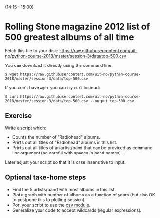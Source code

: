 (14:15 - 15:00)


# Rolling Stone magazine 2012 list of 500 greatest albums of all time

Fetch this file to your disk:
https://raw.githubusercontent.com/uit-no/python-course-2018/master/session-3/data/top-500.csv

You can download it directly using the command line:

```shell
$ wget https://raw.githubusercontent.com/uit-no/python-course-2018/master/session-3/data/top-500.csv
```

If you don't have `wget` you can try `curl` instead:

```shell
$ curl https://raw.githubusercontent.com/uit-no/python-course-2018/master/session-3/data/top-500.csv --output top-500.csv
```

## Exercise

Write a script which:
- Counts the number of "Radiohead" albums.
- Prints out all titles of "Radiohead" albums in this list.
- Prints out all titles of an artist/band that can be provided
  as command line argument (be careful with spaces in band names).

Later adjust your script so that it is case insensitive to input.


## Optional take-home steps

- Find the 5 artists/band with most albums in this list.
- Plot a graph with number of albums as a function of years
  (but also OK to postpone this to plotting session).
- Port your script to use the [csv module](https://docs.python.org/3/library/csv.html).
- Generalize your code to accept wildcards (regular expressions).
